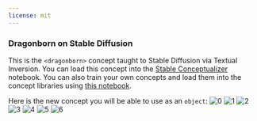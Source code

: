 ```yaml
---
license: mit
---
```

### Dragonborn on Stable Diffusion
This is the `<dragonborn>` concept taught to Stable Diffusion via Textual Inversion. You can load this concept into the [Stable Conceptualizer](https://colab.research.google.com/github/huggingface/notebooks/blob/main/diffusers/stable_conceptualizer_inference.ipynb) notebook. You can also train your own concepts and load them into the concept libraries using [this notebook](https://colab.research.google.com/github/huggingface/notebooks/blob/main/diffusers/sd_textual_inversion_training.ipynb).

Here is the new concept you will be able to use as an `object`:
![<dragonborn> 0](https://huggingface.co/sd-concepts-library/dragonborn/resolve/main/concept_images/5.jpeg)
![<dragonborn> 1](https://huggingface.co/sd-concepts-library/dragonborn/resolve/main/concept_images/6.jpeg)
![<dragonborn> 2](https://huggingface.co/sd-concepts-library/dragonborn/resolve/main/concept_images/3.jpeg)
![<dragonborn> 3](https://huggingface.co/sd-concepts-library/dragonborn/resolve/main/concept_images/0.jpeg)
![<dragonborn> 4](https://huggingface.co/sd-concepts-library/dragonborn/resolve/main/concept_images/2.jpeg)
![<dragonborn> 5](https://huggingface.co/sd-concepts-library/dragonborn/resolve/main/concept_images/1.jpeg)
![<dragonborn> 6](https://huggingface.co/sd-concepts-library/dragonborn/resolve/main/concept_images/4.jpeg)

